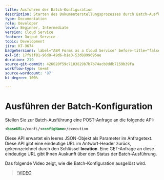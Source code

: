 ```yaml
---
title: Ausführen der Batch-Konfiguration
description: Starten des Dokumenterstellungsprozesses durch Batch-Ausführung
type: Documentation
role: Developer
level: Beginner, Intermediate
version: Cloud Service
feature: Output Service
topic: Development
jira: KT-9674
badgeVersions: label="AEM Forms as a Cloud Service" before-title="false"
exl-id: 17f91f81-96d8-49d6-b1e3-53d8899695ae
duration: 219
source-git-commit: 426020f59c7103829b7b7b74acb0ddb7159b39fa
workflow-type: tm+mt
source-wordcount: '87'
ht-degree: 100%

---
```


# Ausführen der Batch-Konfiguration

Stellen Sie zur Batch-Ausführung eine POST-Anfrage an die folgende API:

```xml
<baseURL>/confi/<configName>/execution
```

Diese API erwartet ein leeres JSON-Objekt als Parameter im Anfragetext.
Diese API gibt eine eindeutige URL im Antwort-Header zurück, gekennzeichnet durch den Schlüssel **location**.
Eine GET-Anfrage an diese eindeutige URL gibt Ihnen Auskunft über den Status der Batch-Ausführung.

Das folgende Video zeigt, wie die Batch-Konfiguration ausgelöst wird.

>[!VIDEO](https://video.tv.adobe.com/v/340242?quality=12&learn=on)
